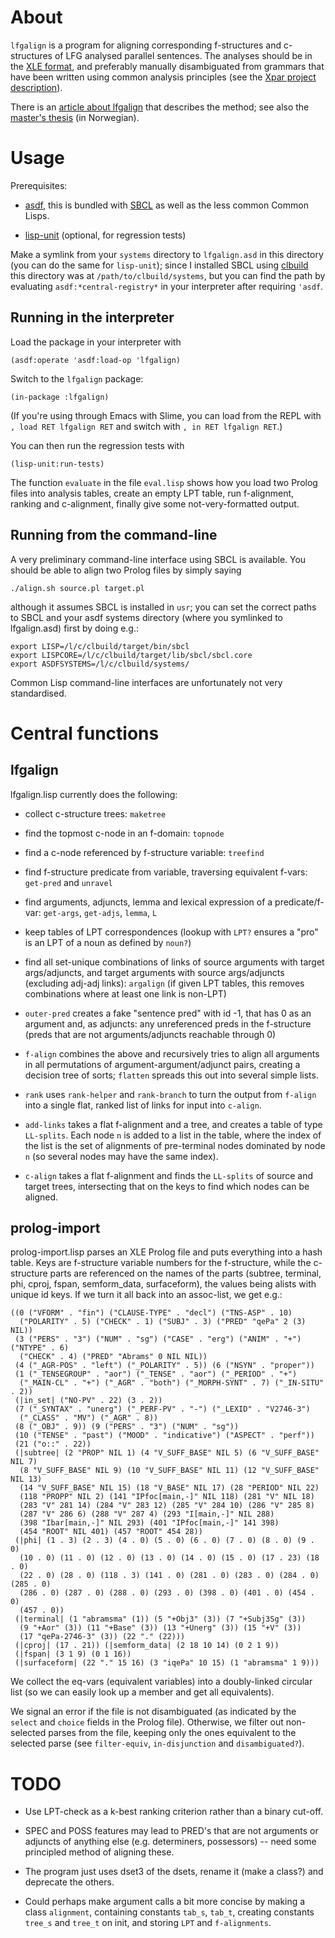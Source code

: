 
About
=====

`lfgalign` is a program for aligning corresponding f-structures and
c-structures of LFG analysed parallel sentences. The analyses should
be in the
[XLE format](http://www2.parc.com/isl/groups/nltt/xle/doc/xle.html#Prolog_Output),
and preferably manually disambiguated from grammars that have been
written using common analysis principles (see the
[Xpar project description](http://xpar.b.uib.no/project-description/)).

There is an
[article about lfgalign](https://github.com/unhammer/lfgalign/raw/master/article/lfgalign-art.pdf)
that describes the method; see also the
[master's thesis](https://github.com/unhammer/lfgalign/raw/master/thesis/lfgalign.pdf)
(in Norwegian).



Usage
=====

Prerequisites:

- [asdf](http://common-lisp.net/project/asdf/), this is bundled with
  [SBCL](http://www.sbcl.org/) as well as the less common Common
  Lisps.

- [lisp-unit](http://github.com/OdonataResearchLLC/lisp-unit)
  (optional, for regression tests)

Make a symlink from your `systems` directory to `lfgalign.asd` in this
directory (you can do the same for `lisp-unit`); since I installed
SBCL using [clbuild](http://common-lisp.net/project/clbuild/) this
directory was at `/path/to/clbuild/systems`, but you can find the path
by evaluating `asdf:*central-registry*` in your interpreter after
requiring `'asdf`.

Running in the interpreter
--------------------------
Load the package in your interpreter with

    (asdf:operate 'asdf:load-op 'lfgalign)

Switch to the `lfgalign` package:

    (in-package :lfgalign)

(If you're using through Emacs with Slime, you can load from the REPL
with `, load RET lfgalign RET` and switch with `, in RET lfgalign
RET`.)

You can then run the regression tests with

    (lisp-unit:run-tests)
    
The function `evaluate` in the file `eval.lisp` shows how you load two
Prolog files into analysis tables, create an empty LPT table, run
f-alignment, ranking and c-alignment, finally give some
not-very-formatted output.

Running from the command-line
-----------------------------

A very preliminary command-line interface using SBCL is available. You
should be able to align two Prolog files by simply saying

    ./align.sh source.pl target.pl
    
although it assumes SBCL is installed in `usr`; you can set the
correct paths to SBCL and your asdf systems directory (where you
symlinked to lfgalign.asd) first by doing e.g.:
    
    export LISP=/l/c/clbuild/target/bin/sbcl
    export LISPCORE=/l/c/clbuild/target/lib/sbcl/sbcl.core
    export ASDFSYSTEMS=/l/c/clbuild/systems/

Common Lisp command-line interfaces are unfortunately not very
standardised.


Central functions
=================

lfgalign
----------

lfgalign.lisp currently does the following:

- collect c-structure trees: `maketree`

- find the topmost c-node in an f-domain: `topnode`

- find a c-node referenced by f-structure variable: `treefind`

- find f-structure predicate from variable, traversing equivalent
  f-vars: `get-pred` and `unravel`
  
- find arguments, adjuncts, lemma and lexical expression of a
  predicate/f-var: `get-args`, `get-adjs`, `lemma`, `L`
  
- keep tables of LPT correspondences (lookup with `LPT?` ensures a
  "pro" is an LPT of a noun as defined by `noun?`)
  
- find all set-unique combinations of links of source arguments with
  target args/adjuncts, and target arguments with source args/adjuncts
  (excluding adj-adj links): `argalign` (if given LPT tables, this
  removes combinations where at least one link is non-LPT)
  
- `outer-pred` creates a fake "sentence pred" with id -1, that has 0
  as an argument and, as adjuncts: any unreferenced preds in the
  f-structure (preds that are not arguments/adjuncts reachable through
  0)
 
- `f-align` combines the above and recursively tries to align all
  arguments in all permutations of argument-argument/adjunct pairs,
  creating a decision tree of sorts; `flatten` spreads this out into
  several simple lists. 
  
- `rank` uses `rank-helper` and `rank-branch` to turn the output from
  `f-align` into a single flat, ranked list of links for input into
  `c-align`.
  
- `add-links` takes a flat f-alignment and a tree, and creates a table
  of type `LL-splits`. Each node `n` is added to a list in the table,
  where the index of the list is the set of alignments of pre-terminal
  nodes dominated by node `n` (so several nodes may have the same
  index).

- `c-align` takes a flat f-alignment and finds the `LL-splits`
  of source and target trees, intersecting that on the keys to find
  which nodes can be aligned.
  
prolog-import
----------
prolog-import.lisp parses an XLE Prolog file and puts everything into
a hash table. Keys are f-structure variable numbers for the
f-structure, while the c-structure parts are referenced on the names
of the parts (subtree, terminal, phi, cproj, fspan, semform_data,
surfaceform), the values being alists with unique id keys. If we turn
it all back into an assoc-list, we get e.g.:

    ((0 ("VFORM" . "fin") ("CLAUSE-TYPE" . "decl") ("TNS-ASP" . 10)
      ("POLARITY" . 5) ("CHECK" . 1) ("SUBJ" . 3) ("PRED" "qePa" 2 (3) NIL))
     (3 ("PERS" . "3") ("NUM" . "sg") ("CASE" . "erg") ("ANIM" . "+") ("NTYPE" . 6)
      ("CHECK" . 4) ("PRED" "Abrams" 0 NIL NIL))
     (4 ("_AGR-POS" . "left") ("_POLARITY" . 5)) (6 ("NSYN" . "proper"))
     (1 ("_TENSEGROUP" . "aor") ("_TENSE" . "aor") ("_PERIOD" . "+")
      ("_MAIN-CL" . "+") ("_AGR" . "both") ("_MORPH-SYNT" . 7) ("_IN-SITU" . 2))
     (|in_set| ("NO-PV" . 22) (3 . 2))
     (7 ("_SYNTAX" . "unerg") ("_PERF-PV" . "-") ("_LEXID" . "V2746-3")
      ("_CLASS" . "MV") ("_AGR" . 8))
     (8 ("_OBJ" . 9)) (9 ("PERS" . "3") ("NUM" . "sg"))
     (10 ("TENSE" . "past") ("MOOD" . "indicative") ("ASPECT" . "perf"))
     (21 ("o::" . 22))
     (|subtree| (2 "PROP" NIL 1) (4 "V_SUFF_BASE" NIL 5) (6 "V_SUFF_BASE" NIL 7)
      (8 "V_SUFF_BASE" NIL 9) (10 "V_SUFF_BASE" NIL 11) (12 "V_SUFF_BASE" NIL 13)
      (14 "V_SUFF_BASE" NIL 15) (18 "V_BASE" NIL 17) (28 "PERIOD" NIL 22)
      (118 "PROPP" NIL 2) (141 "IPfoc[main,-]" NIL 118) (281 "V" NIL 18)
      (283 "V" 281 14) (284 "V" 283 12) (285 "V" 284 10) (286 "V" 285 8)
      (287 "V" 286 6) (288 "V" 287 4) (293 "I[main,-]" NIL 288)
      (398 "Ibar[main,-]" NIL 293) (401 "IPfoc[main,-]" 141 398)
      (454 "ROOT" NIL 401) (457 "ROOT" 454 28))
     (|phi| (1 . 3) (2 . 3) (4 . 0) (5 . 0) (6 . 0) (7 . 0) (8 . 0) (9 . 0)
      (10 . 0) (11 . 0) (12 . 0) (13 . 0) (14 . 0) (15 . 0) (17 . 23) (18 . 0)
      (22 . 0) (28 . 0) (118 . 3) (141 . 0) (281 . 0) (283 . 0) (284 . 0) (285 . 0)
      (286 . 0) (287 . 0) (288 . 0) (293 . 0) (398 . 0) (401 . 0) (454 . 0)
      (457 . 0))
     (|terminal| (1 "abramsma" (1)) (5 "+Obj3" (3)) (7 "+Subj3Sg" (3))
      (9 "+Aor" (3)) (11 "+Base" (3)) (13 "+Unerg" (3)) (15 "+V" (3))
      (17 "qePa-2746-3" (3)) (22 "." (22)))
     (|cproj| (17 . 21)) (|semform_data| (2 18 10 14) (0 2 1 9))
     (|fspan| (3 1 9) (0 1 16))
     (|surfaceform| (22 "." 15 16) (3 "iqePa" 10 15) (1 "abramsma" 1 9)))

We collect the eq-vars (equivalent variables) into a doubly-linked
circular list (so we can easily look up a member and get all
equivalents). 

We signal an error if the file is not disambiguated (as indicated by
the `select` and `choice` fields in the Prolog file). Otherwise, we
filter out non-selected parses from the file, keeping only the ones
equivalent to the selected parse (see `filter-equiv`, `in-disjunction`
and `disambiguated?`). 


TODO
====

- Use LPT-check as a k-best ranking criterion rather than a binary
  cut-off.
  
- SPEC and POSS features may lead to PRED's that are not arguments or
  adjuncts of anything else (e.g. determiners, possessors) -- need
  some principled method of aligning these.

- The program just uses dset3 of the dsets, rename it (make a class?)
  and deprecate the others.

- Could perhaps make argument calls a bit more concise by making a
  class `alignment`, containing constants `tab_s`, `tab_t`, creating
  constants `tree_s` and `tree_t` on init, and storing `LPT` and
  `f-alignments`.

